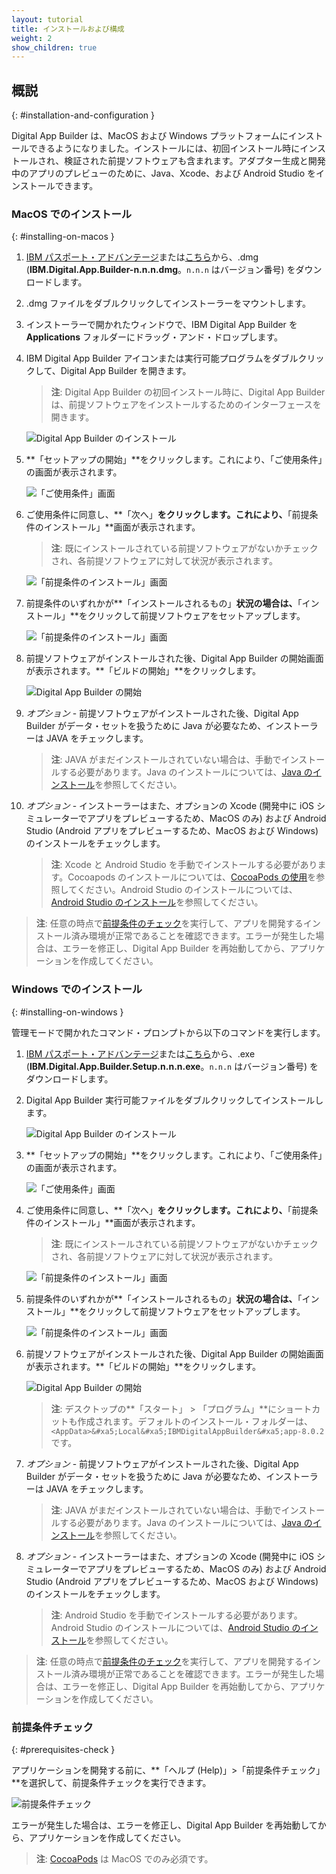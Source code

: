 ```yaml
---
layout: tutorial
title: インストールおよび構成
weight: 2
show_children: true
---
```

<!-- NLS_CHARSET=UTF-8 -->
## 概説
{: #installation-and-configuration }

Digital App Builder は、MacOS および Windows プラットフォームにインストールできるようになりました。インストールには、初回インストール時にインストールされ、検証された前提ソフトウェアも含まれます。アダプター生成と開発中のアプリのプレビューのために、Java、Xcode、および Android Studio をインストールできます。

### MacOS でのインストール
{: #installing-on-macos }

1. [IBM パスポート・アドバンテージ](https://www.ibm.com/software/passportadvantage/)または[こちら](https://github.com/MobileFirst-Platform-Developer-Center/Digital-App-Builder/releases)から、.dmg (**IBM.Digital.App.Builder-n.n.n.dmg**。`n.n.n` はバージョン番号) をダウンロードします。
2. .dmg ファイルをダブルクリックしてインストーラーをマウントします。
3. インストーラーで開かれたウィンドウで、IBM Digital App Builder を **Applications** フォルダーにドラッグ・アンド・ドロップします。
4. IBM Digital App Builder アイコンまたは実行可能プログラムをダブルクリックして、Digital App Builder を開きます。
    >**注**: Digital App Builder の初回インストール時に、Digital App Builder は、前提ソフトウェアをインストールするためのインターフェースを開きます。
    
    ![Digital App Builder のインストール](dab-install-startup.png)

5. **「セットアップの開始」**をクリックします。これにより、「ご使用条件」の画面が表示されます。

    ![「ご使用条件」画面](dab-install-license.png)

6. ご使用条件に同意し、**「次へ」**をクリックします。これにより、**「前提条件のインストール」**画面が表示されます。
    >**注**: 既にインストールされている前提ソフトウェアがないかチェックされ、各前提ソフトウェアに対して状況が表示されます。

    ![「前提条件のインストール」画面](dab-install-prereq.png)

7. 前提条件のいずれかが**「インストールされるもの」**状況の場合は、**「インストール」**をクリックして前提ソフトウェアをセットアップします。

    ![「前提条件のインストール」画面](dab-install-prereq-tobeinstalled.png)

8. 前提ソフトウェアがインストールされた後、Digital App Builder の開始画面が表示されます。**「ビルドの開始」**をクリックします。

    ![Digital App Builder の開始](dab-install-startup-screen.png)

9. *オプション* - 前提ソフトウェアがインストールされた後、Digital App Builder がデータ・セットを扱うために Java が必要なため、インストーラーは JAVA をチェックします。
    >**注**: JAVA がまだインストールされていない場合は、手動でインストールする必要があります。Java のインストールについては、[Java のインストール](https://www.java.com/en/download/help/download_options.xml)を参照してください。
10. *オプション* - インストーラーはまた、オプションの Xcode (開発中に iOS シミュレーターでアプリをプレビューするため、MacOS のみ) および Android Studio (Android アプリをプレビューするため、MacOS および Windows) のインストールをチェックします。
    >**注**: Xcode と Android Studio を手動でインストールする必要があります。Cocoapods のインストールについては、[CocoaPods の使用](https://guides.cocoapods.org/using/using-cocoapods)を参照してください。Android Studio のインストールについては、[Android Studio のインストール](https://developer.android.com/studio/)を参照してください。 

>**注**: 任意の時点で[前提条件のチェック](#prerequisites-check)を実行して、アプリを開発するインストール済み環境が正常であることを確認できます。エラーが発生した場合は、エラーを修正し、Digital App Builder を再始動してから、アプリケーションを作成してください。

### Windows でのインストール
{: #installing-on-windows }

管理モードで開かれたコマンド・プロンプトから以下のコマンドを実行します。

1. [IBM パスポート・アドバンテージ](https://www.ibm.com/software/passportadvantage/)または[こちら](https://github.com/MobileFirst-Platform-Developer-Center/Digital-App-Builder/releases)から、.exe (**IBM.Digital.App.Builder.Setup.n.n.n.exe**。`n.n.n` はバージョン番号) をダウンロードします。
2. Digital App Builder 実行可能ファイルをダブルクリックしてインストールします。

    ![Digital App Builder のインストール](dab-install-startup.png)

3. **「セットアップの開始」**をクリックします。これにより、「ご使用条件」の画面が表示されます。

    ![「ご使用条件」画面](dab-install-license.png)

4. ご使用条件に同意し、**「次へ」**をクリックします。これにより、**「前提条件のインストール」**画面が表示されます。
    >**注**: 既にインストールされている前提ソフトウェアがないかチェックされ、各前提ソフトウェアに対して状況が表示されます。

    ![「前提条件のインストール」画面](dab-install-prereq.png)

5. 前提条件のいずれかが**「インストールされるもの」**状況の場合は、**「インストール」**をクリックして前提ソフトウェアをセットアップします。

    ![「前提条件のインストール」画面](dab-install-prereq-tobeinstalled.png)

6. 前提ソフトウェアがインストールされた後、Digital App Builder の開始画面が表示されます。**「ビルドの開始」**をクリックします。

    ![Digital App Builder の開始](dab-install-startup-screen.png)

    >**注**: デスクトップの**「スタート」 > 「プログラム」**にショートカットも作成されます。デフォルトのインストール・フォルダーは、`<AppData>&#xa5;Local&#xa5;IBMDigitalAppBuilder&#xa5;app-8.0.2` です。

7. *オプション* - 前提ソフトウェアがインストールされた後、Digital App Builder がデータ・セットを扱うために Java が必要なため、インストーラーは JAVA をチェックします。
    >**注**: JAVA がまだインストールされていない場合は、手動でインストールする必要があります。Java のインストールについては、[Java のインストール](https://www.java.com/en/download/help/download_options.xml)を参照してください。
8. *オプション* - インストーラーはまた、オプションの Xcode (開発中に iOS シミュレーターでアプリをプレビューするため、MacOS のみ) および Android Studio (Android アプリをプレビューするため、MacOS および Windows) のインストールをチェックします。
    >**注**: Android Studio を手動でインストールする必要があります。Android Studio のインストールについては、[Android Studio のインストール](https://developer.android.com/studio/)を参照してください。 

>**注**: 任意の時点で[前提条件のチェック](#prerequisites-check)を実行して、アプリを開発するインストール済み環境が正常であることを確認できます。エラーが発生した場合は、エラーを修正し、Digital App Builder を再始動してから、アプリケーションを作成してください。

### 前提条件チェック
{: #prerequisites-check }

アプリケーションを開発する前に、**「ヘルプ (Help)」>「前提条件チェック」**を選択して、前提条件チェックを実行できます。

![前提条件チェック](dab-prerequsites-check.png)

エラーが発生した場合は、エラーを修正し、Digital App Builder を再始動してから、アプリケーションを作成してください。

>**注**: [CocoaPods](https://guides.cocoapods.org/using/using-cocoapods) は MacOS でのみ必須です。

